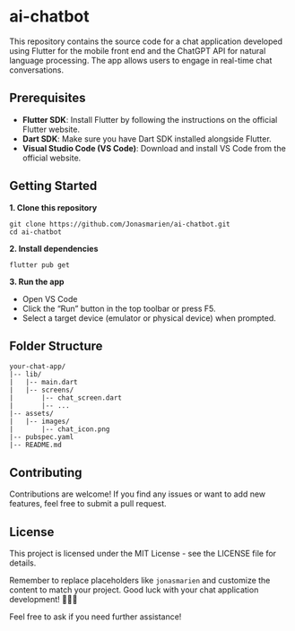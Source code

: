 # ai-chatbot

This repository contains the source code for a chat application developed using Flutter for the mobile front end and the ChatGPT API for natural language processing. The app allows users to engage in real-time chat conversations.

## Prerequisites

- **Flutter SDK**: Install Flutter by following the instructions on the official Flutter website.
- **Dart SDK**: Make sure you have Dart SDK installed alongside Flutter.
- **Visual Studio Code (VS Code)**: Download and install VS Code from the official website.

## Getting Started

**1. Clone this repository**
```
git clone https://github.com/Jonasmarien/ai-chatbot.git
cd ai-chatbot
```

**2. Install dependencies**
```
flutter pub get
```

**3. Run the app**
- Open VS Code
- Click the “Run” button in the top toolbar or press F5.
- Select a target device (emulator or physical device) when prompted.

## Folder Structure
```
your-chat-app/
|-- lib/
|   |-- main.dart
|   |-- screens/
|       |-- chat_screen.dart
|       |-- ...
|-- assets/
|   |-- images/
|       |-- chat_icon.png
|-- pubspec.yaml
|-- README.md
```

## Contributing
Contributions are welcome! If you find any issues or want to add new features, feel free to submit a pull request.

## License
This project is licensed under the MIT License - see the LICENSE file for details.

Remember to replace placeholders like `jonasmarien` and customize the content to match your project. Good luck with your chat application development! 🚀📱💬

Feel free to ask if you need further assistance!
